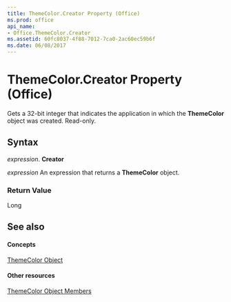 ```yaml
---
title: ThemeColor.Creator Property (Office)
ms.prod: office
api_name:
- Office.ThemeColor.Creator
ms.assetid: 60fc8037-4f88-7012-7ca0-2ac60ec59b6f
ms.date: 06/08/2017
---
```



# ThemeColor.Creator Property (Office)

Gets a 32-bit integer that indicates the application in which the **ThemeColor** object was created. Read-only.


## Syntax

 _expression_. **Creator**

 _expression_ An expression that returns a **ThemeColor** object.


### Return Value

Long


## See also


#### Concepts


[ThemeColor Object](themecolor-object-office.md)
#### Other resources


[ThemeColor Object Members](themecolor-members-office.md)

